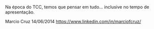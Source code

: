 Na época do TCC, temos que pensar em tudo... inclusive no tempo de apresentação. 

Marcio Cruz
14/06/2014
https://www.linkedin.com/in/marciofcruz/
